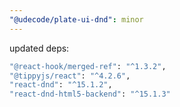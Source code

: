 ```yaml
---
"@udecode/plate-ui-dnd": minor
---
```


updated deps:
```bash
"@react-hook/merged-ref": "^1.3.2",
"@tippyjs/react": "^4.2.6",
"react-dnd": "^15.1.2",
"react-dnd-html5-backend": "^15.1.3"
```